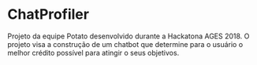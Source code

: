 # ChatProfiler
Projeto da equipe Potato desenvolvido durante a Hackatona AGES 2018. O projeto visa a construção de um chatbot que determine para o usuário o melhor crédito possível para atingir o seus objetivos.
